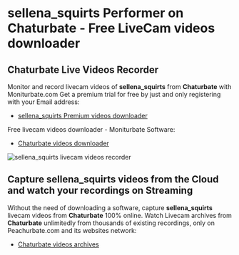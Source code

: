 # sellena_squirts Performer on Chaturbate - Free LiveCam videos downloader

## Chaturbate Live Videos Recorder

Monitor and record livecam videos of **sellena_squirts** from **Chaturbate** with Moniturbate.com
Get a premium trial for free by just and only registering with your Email address:
* [sellena_squirts Premium videos downloader](https://moniturbate.com/request-demo-licence-key.html)

Free livecam videos downloader - Moniturbate Software:
* [Chaturbate videos downloader](https://moniturbate.com/moniturbate-download-software.html)

![sellena_squirts livecam videos recorder](https://peachurnet.com/templates/moniturbate-software.png)


## Capture sellena_squirts videos from the Cloud and watch your recordings on Streaming

Without the need of downloading a software, capture **sellena_squirts** livecam videos from **Chaturbate** 100% online.
Watch Livecam archives from **Chaturbate** unlimitedly from thousands of existing recordings, only on Peachurbate.com and its websites network:
* [Chaturbate videos archives](https://peachurnet.com/)
